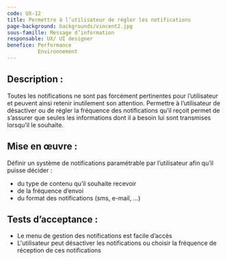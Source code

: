 ```yaml
---
code: UX-12
title: Permettre à l’utilisateur de régler les notifications
page-background: backgrounds/vincent2.jpg
sous-famille: Message d’information
responsable: UX/ UI designer
benefice: Performance
          Environnement
---
```

## Description :

Toutes les notifications ne sont pas forcément pertinentes pour l’utilisateur et peuvent ainsi retenir inutilement son attention. Permettre à l’utilisateur de désactiver ou de régler la fréquence des notifications qu’il reçoit permet de s’assurer que seules les informations dont il a besoin lui sont transmises lorsqu’il le souhaite.

## Mise en œuvre :

Définir un système de notifications paramétrable par l’utilisateur afin qu’il puisse décider :

* du type de contenu qu’il souhaite recevoir
* de la fréquence d’envoi
* du format des notifications (sms, e-mail, ...)

## Tests d’acceptance :

* Le menu de gestion des notifications est facile d’accès
* L'utilisateur peut désactiver les notifications ou choisir la fréquence de réception de ces notifications
